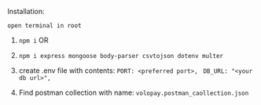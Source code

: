 Installation:

``open terminal in root``
1. ``npm i``
OR
1. ``npm i express mongoose body-parser csvtojson dotenv multer``

2. create .env file with contents:
   `` PORT: <preferred port>, ``
   `` DB_URL: "<your db url>",``


3. Find postman collection with name: ``volopay.postman_caollection.json``

